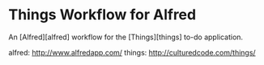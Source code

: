 # Things Workflow for Alfred

An [Alfred][alfred] workflow for the [Things][things] to-do application.


alfred: http://www.alfredapp.com/
things: http://culturedcode.com/things/
